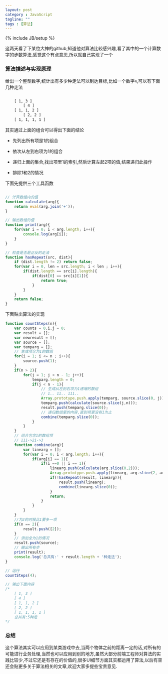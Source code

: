 ```yaml
---
layout: post
category : JavaScript
tagline: ""
tags : [算法]
---
```

{% include JB/setup %}

这两天看了下某位大神的github,知道他对算法比较感兴趣,看了其中的一个计算数字的步数算法,感觉这个有点意思,所以就自己实现了一个

### 算法描述与实现原理

给出一个整型数字,统计出有多少种走法可以到达目标,比如一个数字`4`,可以有下面几种走法

```html

	[ 1, 3 ]
		[ 4 ]
	[ 1, 1, 2 ]
		[ 2, 2 ]
	[ 1, 1, 1, 1 ]

```
其实通过上面的组合可以得出下面的结论

* 先列出所有项是1的组合

* 依次从左到右项为1的组合

* 递归上面的集合,找出项里1的索引,然后计算左起2项的值,结果递归此操作

* 排除1和2的情况

下面先提供三个工具函数

```js

// 计算数组内的值
function calculate(arg){
	return eval(arg.join('+'));
}

// 输出数组的值
function print(arg){
	for(var i = 0; i < arg.length; i++){
		console.log(arg[i]);
	}
}

// 检查是否是正反的走法
function hasRepeat(src, dist){
	if (dist.length != 2) return false;
	for(var i = 0, len = src.length; i < len ; i++){
		if(dist.length == src[i].length){
			if(dist[0] == src[i][1]){
				return true;
			}
		}
	}
	return false;
}

```

下面贴出算法的实现

```js
function countSteps(n){
	var counts = 0,i,j = 0;
	var result = [];
	var newresult = [];
	var source = [];
	var temparg = [];
	// 生成项全为1的数组
	for(i = 1; i <= n ; i++){
		source.push(1);
	}
	if(n > 2){
		for(j = 1; j < n - 1; j++){
			temparg.length = 0;
			if(j < n - 1){
				// 生成从左到右项为1递增的数组
				// 1.. 11.. 111..
				Array.prototype.push.apply(temparg, source.slice(0, j));
				temparg.push(calculate(source.slice(j,n)));
				result.push(temparg.slice(0));
				// 递归数组里的内容,直到项里没有1为止
				combine(temparg.slice(0));
			}
		}
	}
	// 组合包含1的数组项
	// 111->21->3
	function combine(arg){
		var linearg = [];
		for(var i = 0; i < arg.length; i++){
			if(arg[i] == 1){
				if(i ==0 || i == 1){
					linearg.push(calculate(arg.slice(0,2)));
					Array.prototype.push.apply(linearg, arg.slice(2, arg.length));
					if(!hasRepeat(result, linearg)){
						result.push(linearg);
						combine(linearg.slice(0));
					}
					return;
				}
			}
		}
	}
	//为2的时候比1要多一项
	if(n == 2){
		result.push([2]);
	}
	// 添加全为1的情况
	result.push(source);
	// 输出所有步
	print(result);
	console.log('总共有:' + result.length + '种走法');
}

// 运行
countSteps(4);

// 输出下面内容
/*
	[ 1, 3 ]
	[ 4 ]
	[ 1, 1, 2 ]
	[ 2, 2 ]
	[ 1, 1, 1, 1 ]
	总共有:5种走
*/

```

### 总结

这个算法其实可以应用到某类游戏中去,当两个物体之前的距离一定的话,对所有的可能进行业务处理,当然也可以应用到别的地方,虽然大部分前端工程师对算法的实践比较少,不过它还是有存在的价值的,很多UI细节方面其实都运用了算法,以后有空还会贴更多关于算法相关的文章,欢迎大家多提些宝贵意见.
